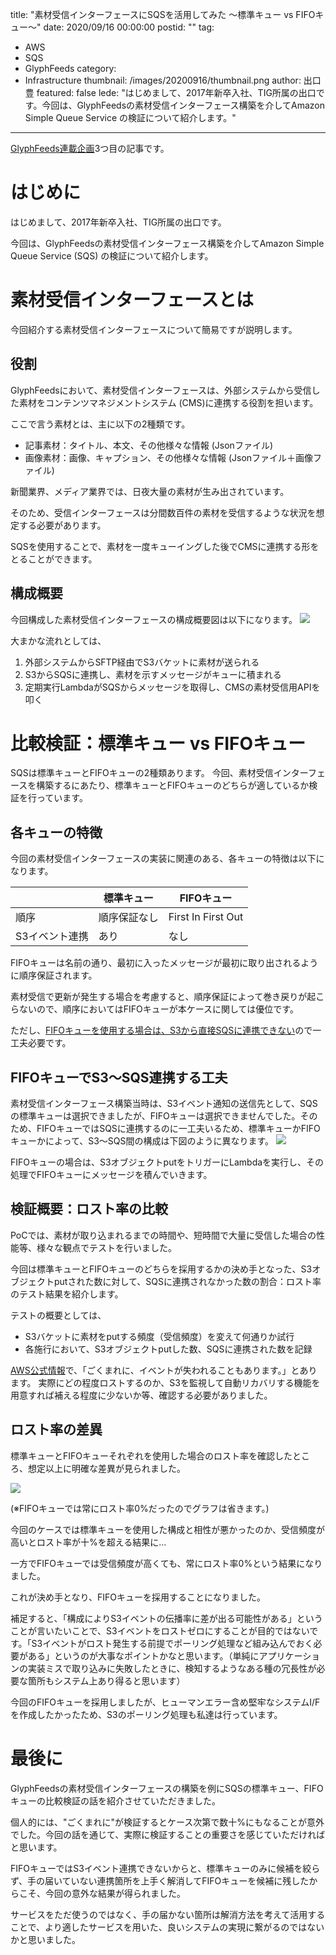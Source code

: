 title: "素材受信インターフェースにSQSを活用してみた ～標準キュー vs FIFOキュー～"
date: 2020/09/16 00:00:00
postid: ""
tag:
  - AWS
  - SQS
  - GlyphFeeds
category:
  - Infrastructure
thumbnail: /images/20200916/thumbnail.png
author: 出口豊
featured: false
lede: "はじめまして、2017年新卒入社、TIG所属の出口です。今回は、GlyphFeedsの素材受信インターフェース構築を介してAmazon Simple Queue Service  の検証について紹介します。"
---

[GlyphFeeds連載企画](https://future-architect.github.io/articles/20200914/)3つ目の記事です。

# はじめに

はじめまして、2017年新卒入社、TIG所属の出口です。

今回は、GlyphFeedsの素材受信インターフェース構築を介してAmazon Simple Queue Service (SQS) の検証について紹介します。

# 素材受信インターフェースとは
今回紹介する素材受信インターフェースについて簡易ですが説明します。

## 役割
GlyphFeedsにおいて、素材受信インターフェースは、外部システムから受信した素材をコンテンツマネジメントシステム (CMS)に連携する役割を担います。

ここで言う素材とは、主に以下の2種類です。

* 記事素材：タイトル、本文、その他様々な情報 (Jsonファイル)
* 画像素材：画像、キャプション、その他様々な情報 (Jsonファイル＋画像ファイル)

新聞業界、メディア業界では、日夜大量の素材が生み出されています。

そのため、受信インターフェースは分間数百件の素材を受信するような状況を想定する必要があります。

SQSを使用することで、素材を一度キューイングした後でCMSに連携する形をとることができます。

## 構成概要
今回構成した素材受信インターフェースの構成概要図は以下になります。
![](/images/20200916/図1.png)

大まかな流れとしては、

1. 外部システムからSFTP経由でS3バケットに素材が送られる
2. S3からSQSに連携し、素材を示すメッセージがキューに積まれる
3. 定期実行LambdaがSQSからメッセージを取得し、CMSの素材受信用APIを叩く

# 比較検証：標準キュー vs FIFOキュー
SQSは標準キューとFIFOキューの2種類あります。
今回、素材受信インターフェースを構築するにあたり、標準キューとFIFOキューのどちらが適しているか検証を行っています。

## 各キューの特徴
今回の素材受信インターフェースの実装に関連のある、各キューの特徴は以下になります。

||標準キュー|FIFOキュー|
|---|---|---|
|順序|順序保証なし|First In First Out|
|S3イベント連携|あり|なし|

FIFOキューは名前の通り、最初に入ったメッセージが最初に取り出されるように順序保証されます。

素材受信で更新が発生する場合を考慮すると、順序保証によって巻き戻りが起こらないので、順序においてはFIFOキューが本ケースに関しては優位です。

ただし、[FIFOキューを使用する場合は、S3から直接SQSに連携できない](https://docs.aws.amazon.com/ja_jp/AmazonS3/latest/dev/NotificationHowTo.html)ので一工夫必要です。

## FIFOキューでS3～SQS連携する工夫

素材受信インターフェース構築当時は、S3イベント通知の送信先として、SQSの標準キューは選択できましたが、FIFOキューは選択できませんでした。そのため、FIFOキューではSQSに連携するのに一工夫いるため、標準キューかFIFOキューかによって、S3～SQS間の構成は下図のように異なります。
![](/images/20200916/図2.png)

FIFOキューの場合は、S3オブジェクトputをトリガーにLambdaを実行し、その処理でFIFOキューにメッセージを積んでいきます。

## 検証概要：ロスト率の比較
PoCでは、素材が取り込まれるまでの時間や、短時間で大量に受信した場合の性能等、様々な観点でテストを行いました。

今回は標準キューとFIFOキューのどちらを採用するかの決め手となった、S3オブジェクトputされた数に対して、SQSに連携されなかった数の割合：ロスト率のテスト結果を紹介します。

テストの概要としては、

* S3バケットに素材をputする頻度（受信頻度）を変えて何通りか試行
* 各施行において、S3オブジェクトputした数、SQSに連携された数を記録

[AWS公式情報](https://aws.amazon.com/jp/premiumsupport/knowledge-center/s3-verify-event-notification/)で、「ごくまれに、イベントが失われることもあります。」とあります。
実際にどの程度ロストするのか、S3を監視して自動リカバリする機能を用意すれば補える程度に少ないか等、確認する必要がありました。


## ロスト率の差異
標準キューとFIFOキューそれぞれを使用した場合のロスト率を確認したところ、想定以上に明確な差異が見られました。

![](/images/20200916/図3.png)

(※FIFOキューでは常にロスト率0%だったのでグラフは省きます。)

今回のケースでは標準キューを使用した構成と相性が悪かったのか、受信頻度が高いとロスト率が十%を超える結果に…

一方でFIFOキューでは受信頻度が高くても、常にロスト率0%という結果になりました。

これが決め手となり、FIFOキューを採用することになりました。

補足すると、「構成によりS3イベントの伝播率に差が出る可能性がある」ということが言いたいことで、S3イベントをロストゼロにすることが目的ではないです。「S3イベントがロスト発生する前提でポーリング処理など組み込んでおく必要がある」というのが大事なポイントかなと思います。（単純にアプリケーションの実装ミスで取り込みに失敗したときに、検知するようなある種の冗長性が必要な箇所もシステム上あり得ると思います）

今回のFIFOキューを採用しましたが、ヒューマンエラー含め堅牢なシステムI/Fを作成したかったため、S3のポーリング処理も私達は行っています。


# 最後に

GlyphFeedsの素材受信インターフェースの構築を例にSQSの標準キュー、FIFOキューの比較検証の話を紹介させていただきました。

個人的には、"ごくまれに"が検証するとケース次第で数十%にもなることが意外でした。今回の話を通じて、実際に検証することの重要さを感じていただければと思います。

FIFOキューではS3イベント連携できないからと、標準キューのみに候補を絞らず、手の届いていない連携箇所を上手く解消してFIFOキューを候補に残したからこそ、今回の意外な結果が得られました。

サービスをただ使うのではなく、手の届かない箇所は解消方法を考えて活用することで、より適したサービスを用いた、良いシステムの実現に繋がるのではないかと思いました。
